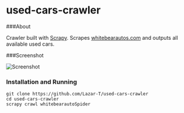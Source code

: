used-cars-crawler
=================

###About

Crawler built with [Scrapy](http://scrapy.org/). Scrapes [whitebearautos.com](http://www.whitebearautos.com/used-inventory/) and outputs all available used cars.

###Screenshot

![Screenshot](http://i.imgur.com/0rytnOj.png)

### Installation and Running
```
git clone https://github.com/Lazar-T/used-cars-crawler
cd used-cars-crawler
scrapy crawl whitebearautoSpider
```

